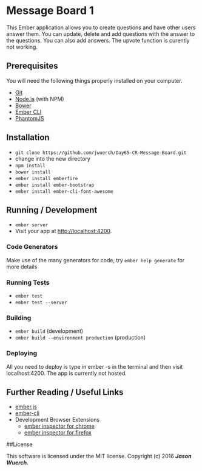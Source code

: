 # Message Board 1

This Ember application allows you to create questions and have other users answer them. You can update, delete and add questions with the answer to the questions. You can also add answers. The upvote function is curently not working.

## Prerequisites

You will need the following things properly installed on your computer.

* [Git](http://git-scm.com/)
* [Node.js](http://nodejs.org/) (with NPM)
* [Bower](http://bower.io/)
* [Ember CLI](http://ember-cli.com/)
* [PhantomJS](http://phantomjs.org/)

## Installation

* `git clone https://github.com/jwuerch/Day65-CR-Message-Board.git`
* change into the new directory
* `npm install`
* `bower install`
* `ember install emberfire`
* `ember install ember-bootstrap`
* `ember install ember-cli-font-awesome`

## Running / Development

* `ember server`
* Visit your app at [http://localhost:4200](http://localhost:4200).

### Code Generators

Make use of the many generators for code, try `ember help generate` for more details

### Running Tests

* `ember test`
* `ember test --server`

### Building

* `ember build` (development)
* `ember build --environment production` (production)

### Deploying

All you need to deploy is type in ember -s in the terminal and then visit localhost:4200. The app is currently not hosted.

## Further Reading / Useful Links

* [ember.js](http://emberjs.com/)
* [ember-cli](http://ember-cli.com/)
* Development Browser Extensions
  * [ember inspector for chrome](https://chrome.google.com/webstore/detail/ember-inspector/bmdblncegkenkacieihfhpjfppoconhi)
  * [ember inspector for firefox](https://addons.mozilla.org/en-US/firefox/addon/ember-inspector/)

##License

This software is licensed under the MIT license.
Copyright (c) 2016 _**Jason Wuerch**_.

